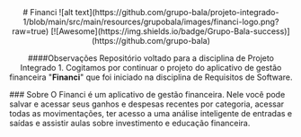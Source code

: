 <div align="center">
# Financi  
![alt text](https://github.com/grupo-bala/projeto-integrado-1/blob/main/src/main/resources/grupobala/images/financi-logo.png?raw=true)    
[![Awesome](https://img.shields.io/badge/Grupo-Bala-success)](https://github.com/grupo-bala)   
 
  ####Observações
Repositório voltado para a disciplina de Projeto Integrado 1.  Cogitamos por continuar o projeto do aplicativo de gestão financeira "**Financi**" que foi iniciado na disciplina de Requisitos de Software.    
</div>
  ### Sobre 
  O Financi é um aplicativo de gestão financeira. Nele você pode salvar e acessar seus ganhos e despesas recentes por categoria, acessar todas as  movimentações, ter acesso a uma análise inteligente de entradas e saídas e assistir aulas sobre investimento e educação financeira.
  
